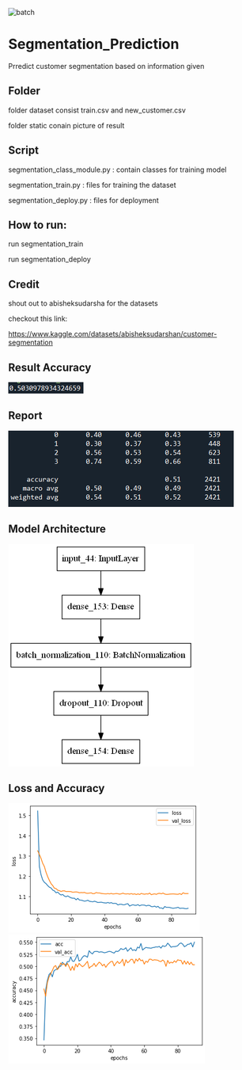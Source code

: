 ![batch](https://img.shields.io/badge/Python-3776AB?style=for-the-badge&logo=python&logoColor=white)

# Segmentation_Prediction
 Prredict customer segmentation based on information given

## Folder
 folder dataset consist train.csv and new_customer.csv 
 
 folder static conain picture of result 
 
## Script
segmentation_class_module.py : contain classes for training model

segmentation_train.py : files for training the dataset 

segmentation_deploy.py : files for deployment

## How to run:
 run segmentation_train
 
 run segmentation_deploy
 
## Credit
 shout out to abisheksudarsha for the datasets
 
 checkout this link:
 
 https://www.kaggle.com/datasets/abisheksudarshan/customer-segmentation
 
## Result Accuracy 
![image](static/acc_score.PNG)

## Report
![](static/report.PNG)

## Model Architecture
![](static/model.png)

## Loss and Accuracy
![](static/loss.png)
![](static/accuracy.png)
